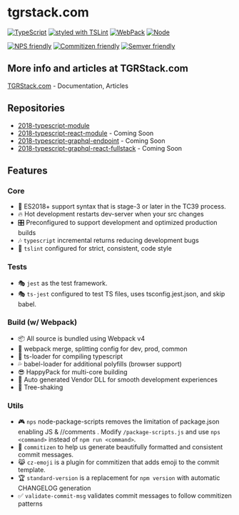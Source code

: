 # tgrstack.com
[![TypeScript](https://img.shields.io/badge/TypeScript-2.8.3-blue.svg?style=flat-square)](https://github.com/Microsoft/TypeScript)
[![styled with TSLint](https://img.shields.io/badge/styled_with-TSLint-ff69b4.svg?style=flat-square)](https://github.com/palantir/tslint/)
[![WebPack](https://img.shields.io/badge/WebPack-4.5.0-blue.svg?style=flat-square)](https://github.com/Microsoft/TypeScript)
[![Node](https://img.shields.io/badge/Node-8.11.2-blue.svg?style=flat-square)](https://github.com/Microsoft/TypeScript)

[![NPS friendly](https://img.shields.io/badge/NPS-friendly-brightgreen.svg?style=flat-square)](https://github.com/kentcdodds/nps)
[![Commitizen friendly](https://img.shields.io/badge/Commitizen-friendly-brightgreen.svg?style=flat-square)](http://commitizen.github.io/cz-cli/)
[![Semver friendly](https://img.shields.io/badge/SemVer-friendly-brightgreen.svg?style=flat-square)](http://commitizen.github.io/cz-cli/)


## More info and articles at TGRStack.com
[TGRStack.com](tgrstack.com) - Documentation, Articles

## Repositories
- [2018-typescript-module](https://github.com/Falieson/2018-typescript-module)
- [2018-typescript-react-module](https://github.com/Falieson/2018-typescript-react-module) - Coming Soon
- [2018-typescript-graphql-endpoint](https://github.com/Falieson/2018-typescript-graphql-endpoint) - Coming Soon
- [2018-typescript-graphql-react-fullstack](https://github.com/Falieson/2018-typescript-graphql-react-fullstack) - Coming Soon

## Features

### Core

- :rocket: ES2018+ support syntax that is stage-3 or later in the TC39 process.
- :fire:  Hot development restarts dev-server when your src changes
- :control_knobs:  Preconfigured to support development and optimized production builds
- :notes:  `typescript` incremental returns reducing development bugs
- :vertical_traffic_light:  `tslint` configured for strict, consistent, code style

### Tests

- :performing_arts: `jest` as the test framework.
- :performing_arts: `ts-jest` configured to test TS files, uses tsconfig.jest.json, and skip babel.

### Build (w/ Webpack)

- :package:  All source is bundled using Webpack v4
- :star2:  webpack merge, splitting config for dev, prod, common
- :vertical_traffic_light:   ts-loader for compiling typescript
- :sweat_drops:  babel-loader for additional polyfills (browser support)
- :sunglasses:  HappyPack for multi-core building
- :robot:  Auto generated Vendor DLL for smooth development experiences
- :leaves:  Tree-shaking

### Utils

- :video_game:  `nps` node-package-scripts removes the limitation of package.json enabling JS & //comments .  Modify `/package-scripts.js` and use `nps <command>` instead of `npm run <command>`.
- :raised_hands:  `commitizen` to help us generate beautifully formatted and consistent commit messages.
- :joy_cat:  `cz-emoji` is a plugin for commitizen that adds emoji to the commit template.
- :trophy:  `standard-version` is a replacement for `npm version` with automatic CHANGELOG generation
- :white_check_mark:  `validate-commit-msg` validates commit messages to follow commitizen patterns